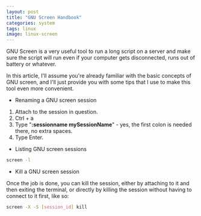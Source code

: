 ```yaml
---
layout: post
title: "GNU Screen Handbook"
categories: system
tags: linux
image: linux-screen
---
```


GNU Screen is a very useful tool to run a long script on a server and make sure the script will run even if your computer gets disconnected, runs out of battery or whatever.

In this article, I'll assume you're already familiar with the basic concepts of GNU screen, and I'll just provide you with some tips that I use to make this tool even more convenient.

* Renaming a GNU screen session

1. Attach to the session in question.
2. Ctrl + a
3. Type "**:sessionname mySessionName**" - yes, the first colon is needed there, no extra spaces.
4. Type Enter.

* Listing GNU screen sessions

```bash
screen -l
```
* Kill a GNU screen session

Once the job is done, you can kill the session, either by attaching to it and then exiting the terminal, or directly by killing the session without having to connect to it first, like so:

```bash
screen -X -S [session_id] kill
```
